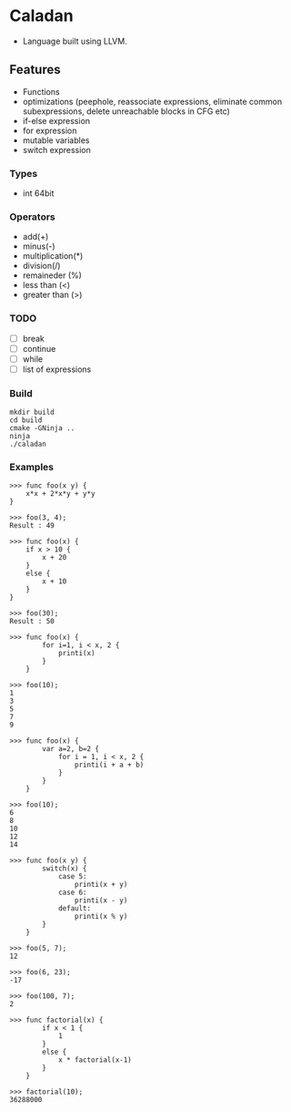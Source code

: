 # Caladan
- Language built using LLVM.
## Features
- Functions
- optimizations (peephole, reassociate expressions, eliminate common
   subexpressions, delete unreachable blocks in CFG etc)
- if-else expression
- for expression
- mutable variables
- switch expression

### Types
- int 64bit

### Operators
- add(+)
- minus(-)
- multiplication(*)
- division(/)
- remaineder (%)
- less than (<)
- greater than (>)

### TODO
- [ ] break
- [ ] continue
- [ ] while
- [ ] list of expressions
### Build
```
mkdir build
cd build
cmake -GNinja ..
ninja
./caladan
```
### Examples

```
>>> func foo(x y) {
	x*x + 2*x*y + y*y
}

>>> foo(3, 4);
Result : 49

```
```
>>> func foo(x) {
	if x > 10 {
		x + 20
	}
	else {
		x + 10
	}
}

>>> foo(30);
Result : 50
```
``` 
>>> func foo(x) {
		for i=1, i < x, 2 {
			printi(x)
		}
	}
	
>>> foo(10);
1
3
5
7
9
```

```
>>> func foo(x) {
		var a=2, b=2 {
			for i = 1, i < x, 2 {
				printi(i + a + b)
			}
		}
	}
	
>>> foo(10);
6
8
10
12
14
```
```
>>> func foo(x y) {
		switch(x) {
			case 5:
				printi(x + y)
			case 6:
				printi(x - y)
			default:
				printi(x % y)
		}
	}

>>> foo(5, 7);
12

>>> foo(6, 23);
-17

>>> foo(100, 7);
2
```
```
>>> func factorial(x) {
		if x < 1 {
			1
		}
		else {
			x * factorial(x-1)
		}
	}
	
>>> factorial(10);
36288000
```
